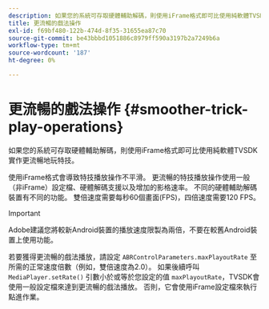 ```yaml
---
description: 如果您的系統可存取硬體輔助解碼，則使用iFrame格式即可比使用純軟體TVSDK實作更流暢地玩特技。
title: 更流暢的戲法操作
exl-id: f69bf480-122b-474d-8f35-31655ea87c70
source-git-commit: be43bbbd1051886c8979ff590a3197b2a7249b6a
workflow-type: tm+mt
source-wordcount: '187'
ht-degree: 0%

---
```


# 更流暢的戲法操作 {#smoother-trick-play-operations}

如果您的系統可存取硬體輔助解碼，則使用iFrame格式即可比使用純軟體TVSDK實作更流暢地玩特技。

<!--<a id="section_3DBFD7A3D1C7453096D3D3885E786263"></a>-->

使用iFrame格式會導致特技播放操作不平滑。 更流暢的特技播放操作使用一般（非iFrame）設定檔、硬體解碼支援以及增加的影格速率。 不同的硬體輔助解碼裝置有不同的功能。 雙倍速度需要每秒60個畫面(FPS)，四倍速度需要120 FPS。

>[!IMPORTANT]
>
>Adobe建議您將較新Android裝置的播放速度限製為兩倍，不要在較舊Android裝置上使用功能。

若要獲得更流暢的戲法播放，請設定 `ABRControlParameters.maxPlayoutRate` 至所需的正常速度倍數（例如，雙倍速度為2.0）。 如果後續呼叫 `MediaPlayer.setRate()` 引數小於或等於您設定的值 `maxPlayoutRate`，TVSDK會使用一般設定檔來達到更流暢的戲法播放。 否則，它會使用iFrame設定檔來執行點進作業。
